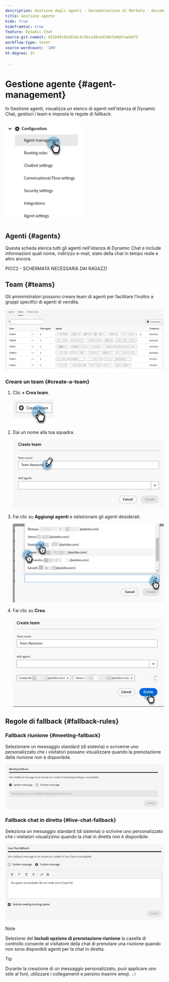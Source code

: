 ```yaml
---
description: Gestione degli agenti - Documentazione di Marketo - Documentazione del prodotto
title: Gestione agente
hide: true
hidefromtoc: true
feature: Dynamic Chat
source-git-commit: d22849c01d55dc4c5bca30cbd39bfe66bfaeb473
workflow-type: tm+mt
source-wordcount: '189'
ht-degree: 2%

---
```


# Gestione agente {#agent-management}

In Gestione agenti, visualizza un elenco di agenti nell’istanza di Dynamic Chat, gestisci i team e imposta le regole di fallback.

![](assets/agent-management-1.png)

## Agenti {#agents}

Questa scheda elenca tutti gli agenti nell’istanza di Dynamic Chat e include informazioni quali nome, indirizzo e-mail, stato della chat in tempo reale e altro ancora.

PICC2 - SCHERMATA NECESSARIA DAI RAGAZZI

## Team {#teams}

Gli amministratori possono creare team di agenti per facilitare l’inoltro a gruppi specifici di agenti di vendita.

![](assets/agent-management-3.png)

### Creare un team {#create-a-team}

1. Clic **+ Crea team**.

   ![](assets/agent-management-4.png)

1. Dai un nome alla tua squadra.

   ![](assets/agent-management-5.png)

1. Fai clic su **Aggiungi agenti** e selezionare gli agenti desiderati.

   ![](assets/agent-management-6.png)

1. Fai clic su **Crea**.

   ![](assets/agent-management-7.png)

## Regole di fallback {#fallback-rules}

### Fallback riunione {#meeting-fallback}

Selezionare un messaggio standard (di sistema) o scriverne uno personalizzato che i visitatori possano visualizzare quando la prenotazione della riunione non è disponibile.

![](assets/agent-management-8.png)

### Fallback chat in diretta {#live-chat-fallback}

Seleziona un messaggio standard (di sistema) o scrivine uno personalizzato che i visitatori visualizzino quando la chat in diretta non è disponibile.

![](assets/agent-management-9.png)

>[!NOTE]
>
>Selezione del **Includi opzione di prenotazione riunione** la casella di controllo consente al visitatore della chat di prenotare una riunione quando non sono disponibili agenti per la chat in diretta.

>[!TIP]
>
>Durante la creazione di un messaggio personalizzato, puoi applicare uno stile al font, utilizzare i collegamenti e persino inserire emoji. `:)`
